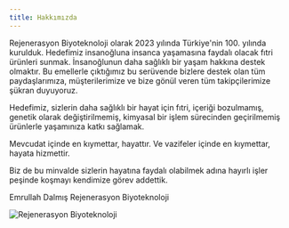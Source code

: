 ```yaml
---
title: Hakkımızda
---
```


Rejenerasyon Biyoteknoloji olarak 2023 yılında Türkiye'nin 100. yılında kurulduk.
Hedefimiz insanoğluna insanca yaşamasına faydalı olacak fıtri ürünleri sunmak.
İnsanoğlunun daha sağlıklı bir yaşam hakkına destek olmaktır.
Bu emellerle çıktığımız bu serüvende bizlere destek olan tüm paydaşlarımıza, müşterilerimize ve 
bize gönül veren tüm takipçilerimize şükran duyuyoruz.

Hedefimiz, sizlerin daha sağlıklı bir hayat için fıtri, içeriği bozulmamış, genetik olarak değiştirilmemiş,
kimyasal bir işlem sürecinden geçirilmemiş ürünlerle yaşamınıza katkı sağlamak.

Mevcudat içinde en kıymettar, hayattır. Ve vazifeler içinde en kıymettar, hayata hizmettir.

Biz de bu minvalde sizlerin hayatına faydalı olabilmek adına hayırlı işler peşinde koşmayı kendimize görev addettik.

Emrullah Dalmış
Rejenerasyon Biyoteknoloji

![Rejenerasyon Biyoteknoloji](../../assets/logo-2.png)
